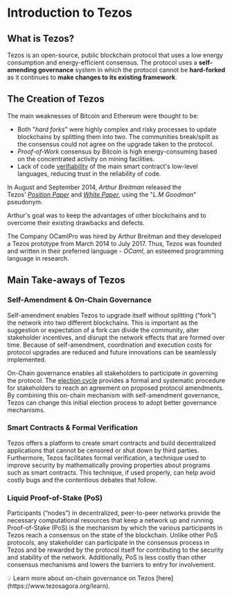 # Introduction to Tezos

## **What is Tezos?**

Tezos is an open-source, public blockchain protocol that uses a low energy consumption and energy-efficient consensus. The protocol uses a **self-amending governance** system in which the protocol cannot be **hard-forked** as it continues to **make changes to its existing framework**. 

## The Creation of Tezos

The main weaknesses of Bitcoin and Ethereum were thought to be:

- Both "*hard forks*" were highly complex and risky processes to update blockchains by splitting them into two. The communities break/spilt as the consensus could not agree on the upgrade taken to the protocol.
- *Proof-of-Work* consensus by Bitcoin is high energy-consuming based on the concentrated activity on mining facilities.
- Lack of code [verifiability](https://en.wikipedia.org/wiki/Formal_verification) of the main smart contract's low-level languages, reducing trust in the reliability of code.

In August and September 2014, *Arthur Breitman* released the Tezos' *[Position Paper](https://tezos.com/position-paper.pdf)* and *[White Paper](https://tezos.com/whitepaper.pdf)*, using the "*L.M Goodman*" pseudonym.

Arthur's goal was to keep the advantages of other blockchains and to overcome their existing drawbacks and defects.

The Company OCamlPro was hired by Arthur Breitman and they developed a Tezos prototype from March 2014 to July 2017. Thus, Tezos was founded and written in their preferred language - *OCaml*, an esteemed programming language in research.

## **Main Take-aways of Tezos**

### Self-Amendment & On-Chain Governance

Self-amendment enables Tezos to upgrade itself without splitting (“fork”) the network into two different blockchains. This is important as the suggestion or expectation of a fork can divide the community, alter stakeholder incentives, and disrupt the network effects that are formed over time. Because of self-amendment, coordination and execution costs for protocol upgrades are reduced and future innovations can be seamlessly implemented.

On-Chain governance enables all stakeholders to participate in governing the protocol. The [election cycle](https://www.tezosagora.org/) provides a formal and systematic procedure for stakeholders to reach an agreement on proposed protocol amendments. By combining this on-chain mechanism with self-amendment governance, Tezos can change this initial election process to adopt better governance mechanisms.

### Smart Contracts & Formal Verification

Tezos offers a platform to create smart contracts and build decentralized applications that cannot be censored or shut down by third parties. Furthermore, Tezos facilitates formal verification, a technique used to improve security by mathematically proving properties about programs such as smart contracts. This technique, if used properly, can help avoid costly bugs and the contentious debates that follow.

### Liquid Proof-of-Stake (PoS)

Participants (“nodes”) in decentralized, peer-to-peer networks provide the necessary computational resources that keep a network up and running. Proof-of-Stake (PoS) is the mechanism by which the various participants in Tezos reach a consensus on the state of the blockchain. Unlike other PoS protocols, any stakeholder can participate in the consensus process in Tezos and be rewarded by the protocol itself for contributing to the security and stability of the network. Additionally, PoS is less costly than other consensus mechanisms and lowers the barriers to entry for involvement.

<aside>
💡 Learn more about on-chain governance on Tezos [here](https://www.tezosagora.org/learn).

</aside>
